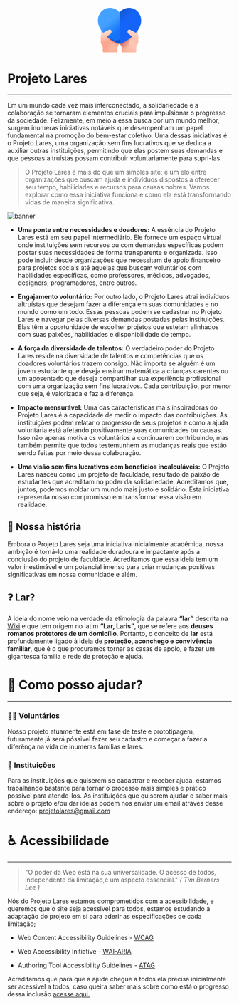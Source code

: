 <p align="center"><img src="images/dar-amor.png" alt="MarkText" width="100" height="100"></p>

# Projeto Lares

---

Em um mundo cada vez mais interconectado, a solidariedade e a colaboração se tornaram elementos cruciais para impulsionar o progresso da sociedade. Felizmente, em meio a essa busca por um mundo melhor, surgem inumeras iniciativas notáveis que desempenham um papel fundamental na promoção do bem-estar coletivo. Uma dessas iniciativas é o Projeto Lares, uma organização sem fins lucrativos que se dedica a auxiliar outras instituições, permitindo que elas postem suas demandas e que pessoas altruístas possam contribuir voluntariamente para supri-las.

> O Projeto Lares é mais do que um simples site; é um elo entre organizações que buscam ajuda e indivíduos dispostos a oferecer seu tempo, habilidades e recursos para causas nobres. Vamos explorar como essa iniciativa funciona e como ela está transformando vidas de maneira significativa.

![banner](//images/Projeto%20Lares_Banner.png)

- **Uma ponte entre necessidades e doadores:** A essência do Projeto Lares está em seu papel intermediário. Ele fornece um espaço virtual onde instituições sem recursos ou com demandas específicas podem postar suas necessidades de forma transparente e organizada. Isso pode incluir desde organizações que necessitam de apoio financeiro para projetos sociais até aquelas que buscam voluntários com habilidades específicas, como professores, médicos, advogados, designers, programadores, entre outros.
  
- **Engajamento voluntário:** Por outro lado, o Projeto Lares atrai indivíduos altruístas que desejam fazer a diferença em suas comunidades e no mundo como um todo. Essas pessoas podem se cadastrar no Projeto Lares e navegar pelas diversas demandas postadas pelas instituições. Elas têm a oportunidade de escolher projetos que estejam alinhados com suas paixões, habilidades e disponibilidade de tempo.
  
- **A força da diversidade de talentos:** O verdadeiro poder do Projeto Lares reside na diversidade de talentos e competências que os doadores voluntários trazem consigo. Não importa se alguém é um jovem estudante que deseja ensinar matemática a crianças carentes ou um aposentado que deseja compartilhar sua experiência profissional com uma organização sem fins lucrativos. Cada contribuição, por menor que seja, é valorizada e faz a diferença.
  
- **Impacto mensurável:** Uma das características mais inspiradoras do Projeto Lares é a capacidade de medir o impacto das contribuições. As instituições podem relatar o progresso de seus projetos e como a ajuda voluntária está afetando positivamente suas comunidades ou causas. Isso não apenas motiva os voluntários a continuarem contribuindo, mas também permite que todos testemunhem as mudanças reais que estão sendo feitas por meio dessa colaboração.
  
- **Uma visão sem fins lucrativos com benefícios incalculáveis:** O Projeto Lares nasceu como um projeto de faculdade, resultado da paixão de estudantes que acreditam no poder da solidariedade. Acreditamos que, juntos, podemos moldar um mundo mais justo e solidário. Esta iniciativa representa nosso compromisso em transformar essa visão em realidade.
  

## 📜 Nossa história

Embora o Projeto Lares seja uma iniciativa inicialmente acadêmica, nossa ambição é torná-lo uma realidade duradoura e impactante após a conclusão do projeto de faculdade. Acreditamos que essa ideia tem um valor inestimável e um potencial imenso para criar mudanças positivas significativas em nossa comunidade e além.

## ❓ Lar?

A ideia do nome veio na verdade da etimologia da palavra **“lar”** descrita na [Wiki](https://pt.wikipedia.org/wiki/Lares) e que tem origem no latim **“Lar, Laris”**, que se refere aos **deuses romanos protetores de um domicílio**. Portanto, o conceito de **lar** está profundamente ligado à ideia de **proteção, aconchego e convivência familiar**, que é o que procuramos tornar as casas de apoio, e fazer um gigantesca familia e rede de proteção e ajuda.

# 🤝 Como posso ajudar?

---

### 🙋‍♀️ Voluntários

Nosso projeto atuamente está em fase de teste e prototipagem, futuramente já será póssivel fazer seu cadastro e começar a fazer a diferênça na vida de inumeras familias e lares.

### 🏡 Instituições

Para as instituições que quiserem se cadastrar e receber ajuda, estamos trabalhando bastante para tornar o processo mais simples e prático possivel para atende-los. 
As instituições que quiserem ajudar e saber mais sobre o projeto e/ou dar ideias podem nos enviar um email atráves desse endereço: projetolares@gmail.com

# ♿ Acessibilidade

---

> "O poder da Web está na sua universalidade. O acesso de todos, independente da limitação,é um aspecto essencial." _( Tim Berners Lee )_

Nós do Projeto Lares estamos comprometidos com a acessibilidade, e queremos que o site seja acessivel para todos, estamos estudando a adaptação do projeto em sí para aderir as especificações de cada limitação;

- Web Content Accessibility Guidelines - [WCAG](https://www.w3.org/TR/WCAG21/)
  
- Web Accessibility Initiative - [WAI-ARIA](https://www.w3.org/WAI/standards-guidelines/aria/)
  
- Authoring Tool Accessibility Guidelines - [ATAG](https://www.w3.org/WAI/standards-guidelines/atag/)
  

Acreditamos que para que a ajude chegue a todos ela precisa inicialmente ser acessivel a todos, caso queira saber mais sobre como está o progresso dessa inclusão [acesse aqui.](www.google.com.br)